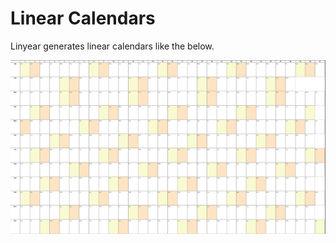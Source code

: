 # Linear Calendars

Linyear generates linear calendars like the below.

![Linear Calendar Example](./example_1.png)